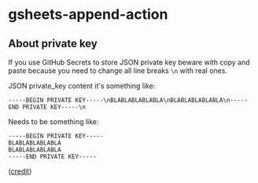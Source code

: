 # gsheets-append-action

## About private key

If you use GitHub Secrets to store JSON private key beware with copy and paste because you need to change all line breaks `\n` with real ones.

JSON private_key content it's something like:
```
-----BEGIN PRIVATE KEY-----\nBLABLABLABLABLA\nBLABLABLABLABLA\n-----END PRIVATE KEY-----\n
```
Needs to be something like:
```
-----BEGIN PRIVATE KEY-----
BLABLABLABLABLA
BLABLABLABLABLA
-----END PRIVATE KEY-----
```

([credit]([url](https://github.com/dibenlloch/google-sheets-secrets-action)))
